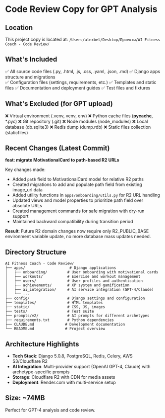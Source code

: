 # Code Review Copy for GPT Analysis

## Location
This project copy is located at: `/Users/alexbel/Desktop/Проекты/AI Fitness Coach - Code Review/`

## What's Included
✅ All source code files (.py, .html, .js, .css, .yaml, .json, .md)
✅ Django apps structure and migrations  
✅ Configuration files (settings, requirements, etc.)
✅ Templates and static files
✅ Documentation and deployment guides
✅ Test files and fixtures

## What's Excluded (for GPT upload)
❌ Virtual environment (.venv, venv, env)
❌ Python cache files (__pycache__, *.pyc)
❌ Git repository (.git)
❌ Node modules (node_modules)
❌ Local database (db.sqlite3)
❌ Redis dump (dump.rdb)
❌ Static files collection (staticfiles)

## Recent Changes (Latest Commit)
**feat: migrate MotivationalCard to path-based R2 URLs**

Key changes made:
- Added `path` field to MotivationalCard model for relative R2 paths
- Created migrations to add and populate path field from existing image_url data
- Added utility functions in `apps/onboarding/utils.py` for R2 URL handling
- Updated views and model properties to prioritize path field over absolute URLs
- Created management commands for safe migration with dry-run support
- Maintained backward compatibility during transition period

**Result**: Future R2 domain changes now require only R2_PUBLIC_BASE environment variable update, no more database mass updates needed.

## Directory Structure
```
AI Fitness Coach - Code Review/
├── apps/                    # Django applications
│   ├── onboarding/         # User onboarding with motivational cards
│   ├── workouts/           # Exercise and workout management
│   ├── users/              # User profiles and authentication
│   ├── achievements/       # XP system and gamification
│   ├── ai_integration/     # AI service integration (GPT-4/Claude)
│   └── ...
├── config/                 # Django settings and configuration
├── templates/              # HTML templates
├── static/                 # CSS, JS, images
├── tests/                  # Test suite
├── prompts/v2/             # AI prompts for different archetypes
├── requirements.txt        # Python dependencies
├── CLAUDE.md              # Development documentation
└── README.md              # Project overview
```

## Architecture Highlights
- **Tech Stack**: Django 5.0.8, PostgreSQL, Redis, Celery, AWS S3/Cloudflare R2
- **AI Integration**: Multi-provider support (OpenAI GPT-4, Claude) with archetype-specific prompts
- **Storage**: Cloudflare R2 with CDN for media assets
- **Deployment**: Render.com with multi-service setup

## Size: ~74MB
Perfect for GPT-4 analysis and code review.